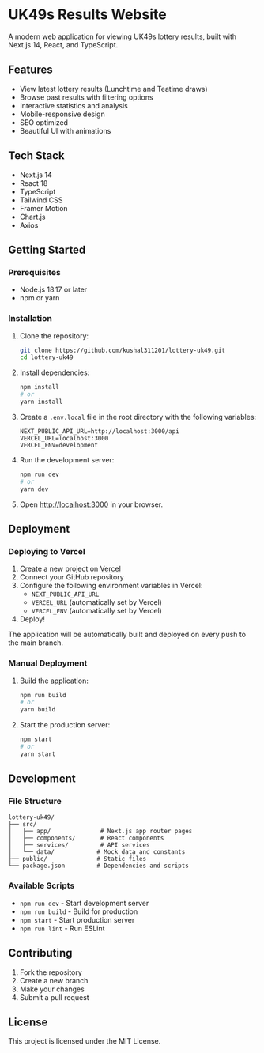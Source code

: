 # UK49s Results Website

A modern web application for viewing UK49s lottery results, built with Next.js 14, React, and TypeScript.

## Features

- View latest lottery results (Lunchtime and Teatime draws)
- Browse past results with filtering options
- Interactive statistics and analysis
- Mobile-responsive design
- SEO optimized
- Beautiful UI with animations

## Tech Stack

- Next.js 14
- React 18
- TypeScript
- Tailwind CSS
- Framer Motion
- Chart.js
- Axios

## Getting Started

### Prerequisites

- Node.js 18.17 or later
- npm or yarn

### Installation

1. Clone the repository:
   ```bash
   git clone https://github.com/kushal311201/lottery-uk49.git
   cd lottery-uk49
   ```

2. Install dependencies:
   ```bash
   npm install
   # or
   yarn install
   ```

3. Create a `.env.local` file in the root directory with the following variables:
   ```
   NEXT_PUBLIC_API_URL=http://localhost:3000/api
   VERCEL_URL=localhost:3000
   VERCEL_ENV=development
   ```

4. Run the development server:
   ```bash
   npm run dev
   # or
   yarn dev
   ```

5. Open [http://localhost:3000](http://localhost:3000) in your browser.

## Deployment

### Deploying to Vercel

1. Create a new project on [Vercel](https://vercel.com)
2. Connect your GitHub repository
3. Configure the following environment variables in Vercel:
   - `NEXT_PUBLIC_API_URL`
   - `VERCEL_URL` (automatically set by Vercel)
   - `VERCEL_ENV` (automatically set by Vercel)
4. Deploy!

The application will be automatically built and deployed on every push to the main branch.

### Manual Deployment

1. Build the application:
   ```bash
   npm run build
   # or
   yarn build
   ```

2. Start the production server:
   ```bash
   npm start
   # or
   yarn start
   ```

## Development

### File Structure

```
lottery-uk49/
├── src/
│   ├── app/              # Next.js app router pages
│   ├── components/       # React components
│   ├── services/         # API services
│   └── data/            # Mock data and constants
├── public/              # Static files
└── package.json         # Dependencies and scripts
```

### Available Scripts

- `npm run dev` - Start development server
- `npm run build` - Build for production
- `npm start` - Start production server
- `npm run lint` - Run ESLint

## Contributing

1. Fork the repository
2. Create a new branch
3. Make your changes
4. Submit a pull request

## License

This project is licensed under the MIT License. 